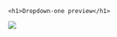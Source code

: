     <h1>Dropdown-one preview</h1>
<img src="https://github.com/user-attachments/assets/5f51de19-ad60-4322-94e0-810e93d77194
" />